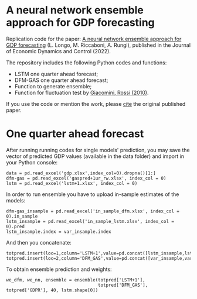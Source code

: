 # **A neural network ensemble approach for GDP forecasting**
Replication code for the paper: [A neural network ensemble approach for GDP forecasting](https://www.sciencedirect.com/science/article/abs/pii/S016518892100213X) (L. Longo, M. Riccaboni, A. Rungi), published in the Journal of Economic Dynamics and Control (2022).

The repository includes the following Python codes and functions:
* LSTM one quarter ahead forecast;
* DFM-GAS one quarter ahead forecast;
* Function to generate ensemble;
* Function for fluctuation test by [Giacomini, Rossi (2010)](https://onlinelibrary.wiley.com/doi/10.1002/jae.1177).


If you use the code or mention the work, please [cite](https://scholar.googleusercontent.com/scholar.bib?q=info:EdPFhWv2KosJ:scholar.google.com/&output=citation&scisdr=CgUWYz1QEKTDhy2Ffq8:AAGBfm0AAAAAYdGAZq9Vpe14Co5yJMKDgkAzFW4paXNw&scisig=AAGBfm0AAAAAYdGAZv8pg9qqXjnDGyg_GZ7HWbayYpdb&scisf=4&ct=citation&cd=-1&hl=en) the original published paper.


# One quarter ahead forecast
After running running codes for single models' prediction, you may save the vector of predicted GDP values (available in the data folder) and import in your Python console:

```
data = pd.read_excel('gdp.xlsx',index_col=0).dropna()[1:]
dfm-gas = pd.read_excel('gaspred+1ur_rw.xlsx', index_col = 0)
lstm = pd.read_excel('lstm+1.xlsx', index_col = 0)
```

In order to run ensemble you have to upload in-sample estimates of the models:
```
dfm-gas_insample = pd.read_excel('in_sample_dfm.xlsx', index_col = 0).in_sample
lstm_insample = pd.read_excel('in_sample_lstm.xlsx', index_col = 0).pred
lstm_insample.index = var_insample.index
```
And then you concatenate:
```
totpred.insert(loc=1,column='LSTM+1',value=pd.concat([lstm_insample,lstm['LSTM+1']])) 
totpred.insert(loc=2,column='DFM_GAS',value=pd.concat([var_insample,var.pred])) 
```
To obtain ensemble prediction and weights:
```
we_dfm, we_nn, ensemble = ensemble(totpred['LSTM+1'], 
                                   totpred['DFM_GAS'], totpred['GDPR'], 40, lstm.shape[0])
```
